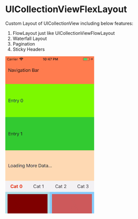 # UICollectionViewFlexLayout
Custom Layout of UICollectionView including below features:
1. FlowLayout just like UICollectionViewFlowLayout
2. Waterfall Layout
3. Pagination
4. Sticky Headers

![Screenshot](https://github.com/BlueMatthew/UICollectionViewFlexLayout/raw/master/docs/res/layout.gif)

